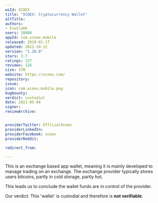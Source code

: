 ```yaml
---
wsId: XCOEX
title: "XCOEX: Cryptocurrency Wallet"
altTitle: 
authors:
- kiwilamb
users: 10000
appId: com.xcoex.mobile
released: 2019-01-17
updated: 2021-10-22
version: "1.20.0"
stars: 3.7
ratings: 157
reviews: 126
size: 37M
website: https://xcoex.com/
repository: 
issue: 
icon: com.xcoex.mobile.png
bugbounty: 
verdict: custodial
date: 2021-05-04
signer: 
reviewArchive:


providerTwitter: OfficialXcoex
providerLinkedIn: 
providerFacebook: xcoex
providerReddit: 

redirect_from:

---
```



This is an exchange based app wallet, meaning it is mainly developed to manage trading on an exchange.
The exchange provider typically stores users bitcoins, partly in cold storage, partly hot.

This leads us to conclude the wallet funds are in control of the provider.

Our verdict: This 'wallet' is custodial and therefore is **not verifiable**.
